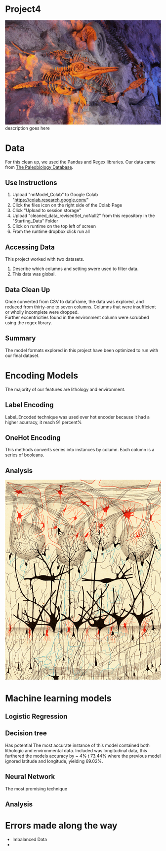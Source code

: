 # Project4
![alt text](Images/read_me_header.jpg)
description goes here

# Data
For this clean up, we used the Pandas and Regex libraries. Our data came from [The Paleobiology Database](https://paleobiodb.org/#/). 

## Use Instructions
1. Upload "nnModel_Colab" to Google Colab "https://colab.research.google.com/"
2. Click the files icon on the right side of the Colab Page
3. Click "Upload to session storage"
4. Upload "cleaned_data_revisedSet_noNull2" from this repository in the "Starting_Data" Folder
5. Click on runtime on the top left of screen
6. From the runtime dropbox click run all

## Accessing Data
This project worked with two datasets.
1. Describe which columns and setting swere used to filter data.
2. This data was global. 
   
## Data Clean Up
Once converted from CSV to dataframe, the data was explored, and reduced from thirty-one to seven columns. Columns that were insufficient or wholly incomplete were dropped.\
   Further eccentricities found in the environment column were scrubbed using the regex library.

## Summary
The model formats explored in this project have been optimized to run with our final dataset.

   
# Encoding Models
The majority of our features are lithology and environment. 
## Label Encoding
Label_Encoded technique was used over hot encoder because it had a higher acurracy, it reach 91 percent%
## OneHot Encoding
This methods converts series into instances by column. Each column is a series of booleans.

## Analysis

![alt text](Images/camillo_golgi.jpg)
# Machine learning models
## Logistic Regression


## Decision tree
Has potential
The most accurate instance of this model contained both lithologic and environmental data. Included was longitudinal data, this furthered the models accuracy by ~ 4% t 73.44% where the previous model ignored latitude and longitude, yielding 69.02%.

## Neural Network
The most promising technique

## Analysis

# Errors made along the way
- Imbalanced Data
- 

